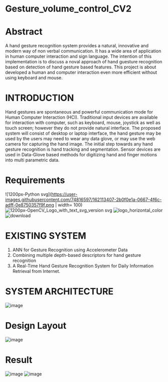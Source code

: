 # Gesture_volume_control_CV2

# Abstract
A hand gesture recognition system provides a natural, innovative and modern way of non verbal communication. It has a wide area of application in human computer interaction and sign language. The intention of this implementation is to discuss a noval approach of hand guesture recognition based on detection of hand gesture based features. This project is about developed a human and computer interaction even more efficient without using keyboard and mouse.

# INTRODUCTION
Hand gestures are spontaneous and powerful communication mode for Human Computer Interaction (HCI). Traditional input devices are available for interaction with computer, such as keyboard, mouse, joystick as well as touch screen; however they do not provide natural interface. The proposed system will consist of desktop or laptop interface, the hand gesture may be used by the users may need to wear any data glove, or may use the web camera for capturing the hand image. The initial step towards any hand gesture recognition is hand tracking and segmentation. Sensor devices are used in Data-Glove based methods for digitizing hand and finger motions into multi parametric data.

# Requirements
![1200px-Python svg](https://user-images.githubusercontent.com/74816597/162113407-2b0f0e1a-0667-4f6c-adff-0e8750357f9f.png | width= 100)
![1200px-OpenCV_Logo_with_text_svg_version svg](https://user-images.githubusercontent.com/74816597/162113446-b9890016-da6b-441d-a06e-cac5b1149075.png)
![logo_horizontal_color](https://user-images.githubusercontent.com/74816597/162113630-cd47f74d-614c-4a86-a802-9453a6ddbcdb.png)
![download](https://user-images.githubusercontent.com/74816597/162113822-87e87bd8-ba25-483e-ba50-f381bd2bf891.png)


# EXISTING SYSTEM
1. ANN for Gesture Recognition using Accelerometer Data
2. Combining multiple depth-based descriptors for hand gesture recognition
3. A Real-Time Hand Gesture Recognition System for Daily Information Retrieval from Internet.

# SYSTEM ARCHITECTURE
![image](https://user-images.githubusercontent.com/74816597/162113157-b8b93d21-3d4f-47ff-810f-c8b7b42c89bd.png)

# Design Layout
![image](https://user-images.githubusercontent.com/74816597/162113556-9b22fe90-af71-4087-8a6a-7820c18bb36b.png)


# Result
![image](https://user-images.githubusercontent.com/74816597/162113219-929e377c-3817-4067-b01e-d89f89df18d3.png)
![image](https://user-images.githubusercontent.com/74816597/162113234-f0e40278-e6b7-4474-b9f6-cf758a38cab3.png)
